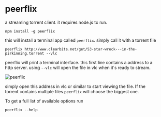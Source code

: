 # peerflix

a streaming torrent client.
it requires node.js to run.

	npm install -g peerflix

this will install a terminal app called `peerflix`. simply call it with a torrent file

	peerflix http://www.clearbits.net/get/53-star-wreck---in-the-pirkinning.torrent --vlc

peerflix will print a terminal interface. this first line contains a address to a http server.
using `--vlc` will open the file in vlc when it's ready to stream.

![peerflix](https://raw.github.com/mafintosh/peerflix/master/screenshot.png)

simply open this address in vlc or similar to start viewing the file. If the torrent contains multiple files `peerflix` will choose the biggest one.

To get a full list of available options run

	peerflix --help
